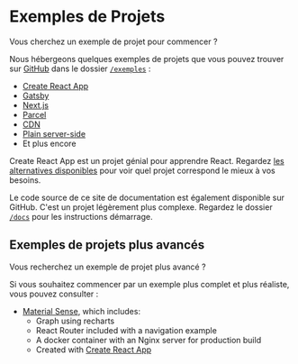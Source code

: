 # Exemples de Projets

<p class="description">Vous cherchez un exemple de projet pour commencer ?</p>

Nous hébergeons quelques exemples de projets que vous pouvez trouver sur [GitHub](https://github.com/mui-org/material-ui) dans le dossier [`/exemples`](https://github.com/mui-org/material-ui/tree/next/examples) :

- [Create React App](https://github.com/mui-org/material-ui/tree/next/examples/create-react-app-next)
- [Gatsby](https://github.com/mui-org/material-ui/tree/next/examples/gatsby-next)
- [Next.js](https://github.com/mui-org/material-ui/tree/next/examples/nextjs-next)
- [Parcel](https://github.com/mui-org/material-ui/tree/next/examples/parcel-next)
- [CDN](https://github.com/mui-org/material-ui/tree/next/examples/cdn-next)
- [Plain server-side](https://github.com/mui-org/material-ui/tree/next/examples/ssr-next)
- Et plus encore

Create React App est un projet génial pour apprendre React. Regardez [les alternatives disponibles](https://github.com/facebook/create-react-app/blob/master/README.md#popular-alternatives) pour voir quel projet correspond le mieux à vos besoins.

Le code source de ce site de documentation est également disponible sur GitHub. C'est un projet légèrement plus complexe. Regardez le dossier [`/docs`](https://github.com/mui-org/material-ui/tree/next/docs) pour les instructions démarrage.

## Exemples de projets plus avancés

Vous recherchez un exemple de projet plus avancé ?

Si vous souhaitez commencer par un exemple plus complet et plus réaliste, vous pouvez consulter :

- [Material Sense](https://github.com/alexanmtz/material-sense), which includes: 
  - Graph using recharts
  - React Router included with a navigation example
  - A docker container with an Nginx server for production build
  - Created with [Create React App](https://facebook.github.io/create-react-app/)